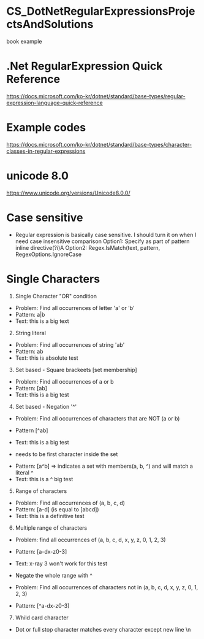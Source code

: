 # CS_DotNetRegularExpressionsProjectsAndSolutions
book example


# .Net RegularExpression Quick Reference
https://docs.microsoft.com/ko-kr/dotnet/standard/base-types/regular-expression-language-quick-reference

# Example codes
https://docs.microsoft.com/ko-kr/dotnet/standard/base-types/character-classes-in-regular-expressions

# unicode 8.0
https://www.unicode.org/versions/Unicode8.0.0/

# Case sensitive
 - Regular expression is basically case sensitive.
   I should turn it on when I need case insensitive comparison
   Option1: Specify as part of pattern inline directive(?i)A
   Option2: Regex.IsMatch(text, pattern, RegexOptions.IgnoreCase

# Single Characters
 1. Single Character "OR" condition
  - Problem: Find all occurrences of letter 'a' or 'b'
  - Pattern: a|b
  - Text:  this is a big text
 
 2. String literal
  - Problem: Find all occurrences of string 'ab'
  - Pattern: ab
  - Text: this is absolute test
 
 3. Set based - Square brackeets [set membership]
  - Problem: Find all occurrences of a or b
  - Pattern: [ab]
  - Text: this is a big test

 4. Set based - Negation '^'
  - Problem: Find all occurrences of characters that are NOT (a or b)
  - Pattern [^ab]
  - Text: this is a big test

  - needs to be first character inside the set
   + Pattern: [a^b] => indicates a set with members(a, b, ^) and will match a literal ^
   + Text: this is a ^ big test
 5. Range of characters
  - Problem: Find all occurrences of (a, b, c, d)
  - Pattern: [a-d] (is equal to [abcd])
  - Text: this is a definitive test 

 6. Multiple range of characters
  - Problem: find all occurrences of (a, b, c, d, x, y, z, 0, 1, 2, 3)
  - Pattern: [a-dx-z0-3]
  - Text: x-ray 3 won't work for this test

  - Negate the whole range with ^
  - Problem: Find all occurrences of characters not in (a, b, c, d, x, y, z, 0, 1, 2, 3)
  - Pattern: [^a-dx-z0-3]

 7. Whild card character
  - Dot or full stop character matches every character except new line \n
 